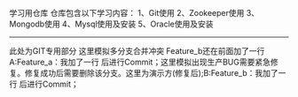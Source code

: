 学习用仓库
仓库包含以下学习内容：
1、Git使用
2、Zookeeper使用
3、Mongodb使用
4、Mysql使用及安装
5、Oracle使用及安装

--------------------------
此处为GIT专用部分
这里模拟多分支合并冲突
Feature_b还在前面加了一行
A:Feature_a：我加了一行 后进行Commit；这里模拟出现生产BUG需要紧急修复。修复成功后需要删除该分支。这里为演示方(修复后);B:Feature_b：我加了一行 后进行Commit；
